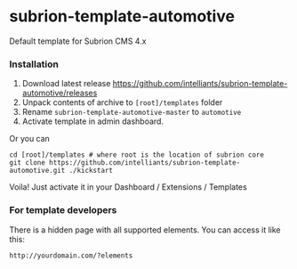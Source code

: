 # subrion-template-automotive
Default template for Subrion CMS 4.x

### Installation
1. Download latest release https://github.com/intelliants/subrion-template-automotive/releases
2. Unpack contents of archive to `[root]/templates` folder
3. Rename `subrion-template-automotive-master` to `automotive`
4. Activate template in admin dashboard.

Or you can
```
cd [root]/templates # where root is the location of subrion core
git clone https://github.com/intelliants/subrion-template-automotive.git ./kickstart
```
Voila! Just activate it in your Dashboard / Extensions / Templates

### For template developers
There is a hidden page with all supported elements. You can access it like this:
```
http://yourdomain.com/?elements
```
